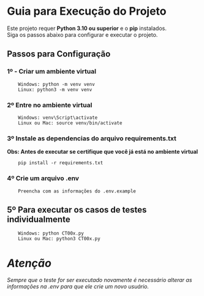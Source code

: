 # **Guia para Execução do Projeto**

Este projeto requer **Python 3.10 ou superior** e o **pip** instalados.  
Siga os passos abaixo para configurar e executar o projeto.

## **Passos para Configuração**

### **1º - Criar um ambiente virtual**
```
    Windows: python -m venv venv
    Linux: python3 -m venv venv
```

### **2º Entre no ambiente virtual**
```
    Windows: venv\Script\activate
    Linux ou Mac: source venv/bin/activate
```

### **3º Instale as dependencias do arquivo requirements.txt**
**Obs: Antes de executar se certifique que você já está no ambiente virtual**
```
    pip install -r requirements.txt
```

### **4º Crie um arquivo .env**
```
    Preencha com as informações do .env.example
```
## **5º Para executar os casos de testes individualmente**
```
    Windows: python CT00x.py
    Linux ou Mac: python3 CT00x.py
```

# *Atenção*

*Sempre que o teste for ser executado novamente é necessário alterar as informações na .env para que ele crie um novo usuário.*